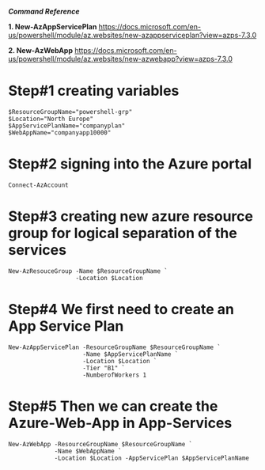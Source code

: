 
***Command Reference***

**1. New-AzAppServicePlan**
https://docs.microsoft.com/en-us/powershell/module/az.websites/new-azappserviceplan?view=azps-7.3.0

**2. New-AzWebApp**
https://docs.microsoft.com/en-us/powershell/module/az.websites/new-azwebapp?view=azps-7.3.0

# Step#1 creating variables
```
$ResourceGroupName="powershell-grp"
$Location="North Europe"
$AppServicePlanName="companyplan"
$WebAppName="companyapp10000"
```

# Step#2 signing into the Azure portal
```
Connect-AzAccount
```

# Step#3 creating new azure resource group for logical separation of the services
```
New-AzResouceGroup -Name $ResourceGroupName `
                   -Location $Location
```

# Step#4 We first need to create an App Service Plan
```
New-AzAppServicePlan -ResourceGroupName $ResourceGroupName `
                     -Name $AppServicePlanName `
                     -Location $Location `
                     -Tier "B1" `
                     -NumberofWorkers 1
```

# Step#5 Then we can create the Azure-Web-App in App-Services
```
New-AzWebApp -ResourceGroupName $ResourceGroupName `
             -Name $WebAppName `
             -Location $Location -AppServicePlan $AppServicePlanName
```
